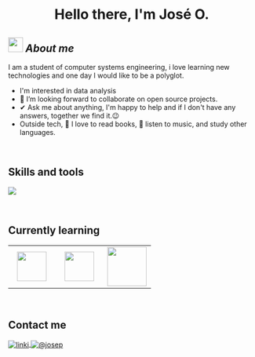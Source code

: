 <h1 align="center">Hello there, I'm José O.</h1>

## <img src="https://media.giphy.com/media/ObNTw8Uzwy6KQ/giphy.gif" width="30px">&nbsp;***About me***

<!--start about me-->
I am a student of computer systems engineering, i love learning new technologies and one day I would like to be a polyglot.
- I'm interested in data analysis
- 👯 I’m looking forward to collaborate on open source projects.
- ✔ Ask me about anything, I'm happy to help and if I don't have any answers, together we find it.😉<br>
- Outside tech, 📖 I love to read books, 🎵 listen to music, and study other languages.
<!--end about me-->
  
<br>
<!--start skills-->
<h2 >Skills and tools</h2>
<!--tech stack icons-->
<p align="left">
  <a href="https://skillicons.dev">
    <img src="https://skillicons.dev/icons?i=c,cpp,py,java,php,css,html,mysql,git,github,vscode,linux,postgresql&perline=12" />
  </a>
</p>
<!--end skills-->

<br>
<!--start currently-->
<h2 >Currently learning</h2>

<table>
<tbody>
 <tr>
<td align="center" width="33%">
<img height=60px src="https://www.vectorlogo.zone/logos/numpy/numpy-ar21.svg"> 
</td>

<td align="center" width="33%">
<img height=60px src="https://upload.wikimedia.org/wikipedia/commons/e/ed/Pandas_logo.svg"> 
</td>

<td align="center" width="33%">
<img height=80px src="https://www.vectorlogo.zone/logos/opencv/opencv-ar21.svg"> 
</td>
</tr>

</tbody>
</table>
<!--end currently-->

<br>
<!--start contact-->
<h2>Contact me</h2>

<p  align="left">
  <a href="https://www.linkedin.com/in/josé-olivares-802427220" target="_blank"> 
      <img align="center" src="https://skillicons.dev/icons?i=linkedin" alt="linki"/>
  </a>

  <a href = "mailto:jp.joseolivar.es@gmail.com" target="_blank">
    <img align="center" src="https://skillicons.dev/icons?i=gmail" alt="@josep"/>
  </a>
</p>
<!--end contact-->
